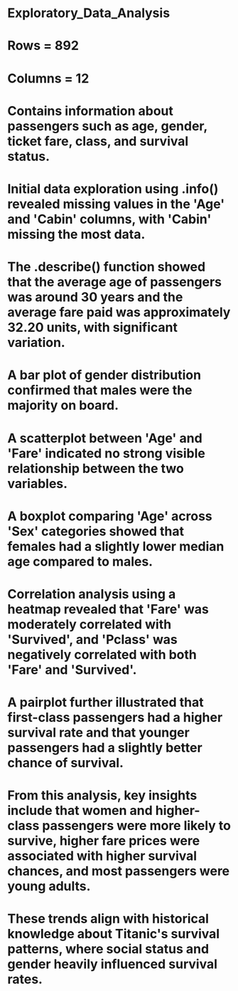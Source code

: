 # Exploratory_Data_Analysis
# Rows = 892
# Columns = 12
# Contains information about passengers such as age, gender, ticket fare, class, and survival status.
# Initial data exploration using .info() revealed missing values in the 'Age' and 'Cabin' columns, with 'Cabin' missing the most data. 
# The .describe() function showed that the average age of passengers was around 30 years and the average fare paid was approximately 32.20 units, with significant variation.
# A bar plot of gender distribution confirmed that males were the majority on board. 
# A scatterplot between 'Age' and 'Fare' indicated no strong visible relationship between the two variables. 
# A boxplot comparing 'Age' across 'Sex' categories showed that females had a slightly lower median age compared to males. 
# Correlation analysis using a heatmap revealed that 'Fare' was moderately correlated with 'Survived', and 'Pclass' was negatively correlated with both 'Fare' and 'Survived'. 
# A pairplot further illustrated that first-class passengers had a higher survival rate and that younger passengers had a slightly better chance of survival. 
# From this analysis, key insights include that women and higher-class passengers were more likely to survive, higher fare prices were associated with higher survival chances, and most passengers were young adults.
# These trends align with historical knowledge about Titanic's survival patterns, where social status and gender heavily influenced survival rates.
